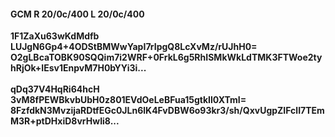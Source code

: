 #### GCM R 20/0c/400 L 20/0c/400
**1F1ZaXu63wKdMdfb**<br/>**LUJgN6Gp4+4ODStBMWwYapI7rIpgQ8LcXvMz/rUJhH0=**<br/>**O2gLBcaTOBK90SQQim7i2WRF+0FrkL6g5RhISMkWkLdTMK3FTWoe2tyhRjOk+IEsv1EnpvM7H0bYYi3i...**<br/><br/>
**qDq37V4HqRi64hcH**<br/>**3vM8fPEWBkvbUbH0z801EVdOeLeBFua15gtkIl0XTmI=**<br/>**8FzfdkN3MvzijaRDtfEGc0JLn6lK4FvDBW6o93kr3/sh/QxvUgpZIFclI7TEmM3R+ptDHxiD8vrHwIi8...**